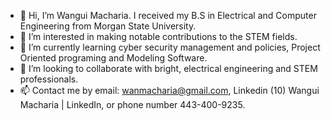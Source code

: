 - 👋 Hi, I’m Wangui Macharia. I received my B.S in Electrical and Computer Engineering from Morgan State University.
- 👀 I’m interested in making notable contributions to the STEM fields.
- 🌱 I’m currently learning cyber security management and policies, Project Oriented programing and Modeling Software. 
- 💞️ I’m looking to collaborate with bright, electrical engineering and STEM professionals.
- 📫 Contact me by email: wanmacharia@gmail.com, Linkedin (10) Wangui Macharia | LinkedIn, or phone number 443-400-9235.

<!---
Wanmac/Wanmac is a ✨ special ✨ repository because its `README.md` (this file) appears on your GitHub profile.
You can click the Preview link to take a lookat your changes.
--->
